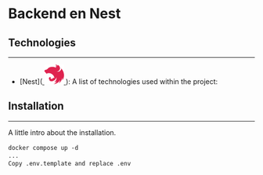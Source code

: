 # Backend en Nest

## Technologies
***
* [Nest](<a href="https://nestjs.com/" target="_blank" rel="noreferrer"> <img src="https://raw.githubusercontent.com/devicons/devicon/master/icons/nestjs/nestjs-plain.svg" alt="nestjs" width="40" height="40"/> </a>): 
A list of technologies used within the project:
<p>  </p>

## Installation
***
A little intro about the installation. 
```
docker compose up -d
...
Copy .env.template and replace .env
```
